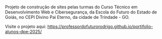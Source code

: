 Projeto de construção de sites pelas turmas do Curso Técnico em Desenvolvimento Web e Cibersegurança, da Escola do Futuro do Estado de Goiás, no CEPI Divino Pai Eterno, da cidade de Trindade - GO.

Visite o projeto aqui: https://professordofuturorodrigo.github.io/portifolio-alunos-dpe-2025/
